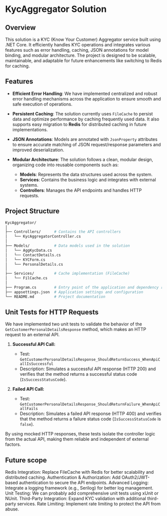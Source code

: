 ﻿# KycAggregator Solution

## Overview

This solution is a KYC (Know Your Customer) Aggregator service built using .NET Core. It efficiently handles KYC operations and integrates various features such as error handling, caching, JSON annotations for model binding, and modular architecture. The project is designed to be scalable, maintainable, and adaptable for future enhancements like switching to Redis for caching.

## Features

- **Efficient Error Handling**: 
  We have implemented centralized and robust error handling mechanisms across the application to ensure smooth and safe execution of operations.

- **Persistent Caching**: 
  The solution currently uses `FileCache` to persist data and optimize performance by caching frequently used data. It also supports easy migration to **Redis** for distributed caching in future implementations.

- **JSON Annotations**: 
  Models are annotated with `JsonProperty` attributes to ensure accurate matching of JSON request/response parameters and improved deserialization.

- **Modular Architecture**:
  The solution follows a clean, modular design, organizing code into reusable components such as:
  - **Models**: Represents the data structures used across the system.
  - **Services**: Contains the business logic and integrates with external systems.
  - **Controllers**: Manages the API endpoints and handles HTTP requests.

## Project Structure

```bash
KycAggregator/
│
├── Controllers/      # Contains the API controllers
│   └── KycAggregatorController.cs
│
├── Models/           # Data models used in the solution
│   └── AggKycData.cs
│   └── ContactDetails.cs
│   └── KYCForm.cs
│   └── PersonalDetails.cs
│
├── Services/         # Cache implementation (FileCache)
│   └── FilCache.cs
│
├── Program.cs        # Entry point of the application and dependency registration
├── appsettings.json  # Application settings and configuration
└── README.md         # Project documentation
```

## Unit Tests for HTTP Requests

We have implemented two unit tests to validate the behavior of the `GetCustomerPersonalDetailsResponse` method, which makes an HTTP request to an external API.

1. **Successful API Call:**
   - Test: `GetCustomerPersonalDetailsResponse_ShouldReturnSuccess_WhenApiCallIsSuccessful`
   - Description: Simulates a successful API response (HTTP 200) and verifies that the method returns a successful status code (`IsSuccessStatusCode`).

2. **Failed API Call:**
   - Test: `GetCustomerPersonalDetailsResponse_ShouldReturnFailure_WhenApiCallFails`
   - Description: Simulates a failed API response (HTTP 400) and verifies that the method returns a failure status code (`IsSuccessStatusCode` is `false`).

By using mocked HTTP responses, these tests isolate the controller logic from the actual API, making them reliable and independent of external factors.

## Future scope

Redis Integration: Replace FileCache with Redis for better scalability and distributed caching.
Authentication & Authorization: Add OAuth2/JWT-based authentication to secure the API endpoints.
Advanced Logging: Integrate a logging framework (e.g., Serilog) for better log management.
Unit Testing: We can probably add comprehensive unit tests using xUnit or NUnit.
Third-Party Integration: Expand KYC validation with additional third-party services.
Rate Limiting: Implement rate limiting to protect the API from abuse.